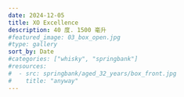 ```yaml
---
date: 2024-12-05
title: XO Excellence
description: 40 度. 1500 毫升
#featured_image: 03_box_open.jpg
#type: gallery
sort_by: Date
#categories: ["whisky", "springbank"]
#resources:
#  - src: springbank/aged_32_years/box_front.jpg
#    title: "anyway"
---
```

